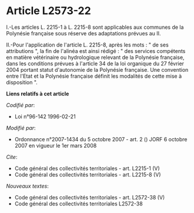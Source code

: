 # Article L2573-22

I.-Les articles L. 2215-1 à L. 2215-8 sont applicables aux communes de la Polynésie française sous réserve des adaptations
prévues au II. 

II.-Pour l'application de l'article L. 2215-8, après les mots : " de ses attributions ", la fin de l'alinéa est ainsi
rédigé : " des services compétents en matière vétérinaire ou hydrologique relevant de la Polynésie française, dans les
conditions prévues à l'article 34 de la loi organique du 27 février 2004 portant statut d'autonomie de la Polynésie
française. Une convention entre l'Etat et la Polynésie française définit les modalités de cette mise à disposition ".

**Liens relatifs à cet article**

_Codifié par_:

  - Loi n°96-142 1996-02-21

_Modifié par_:

  - Ordonnance n°2007-1434 du 5 octobre 2007 - art. 2 () JORF 6 octobre 2007 en vigueur le 1er mars 2008

_Cite_:

  - Code général des collectivités territoriales - art. L2215-1 (V)
  - Code général des collectivités territoriales - art. L2215-8 (V)

_Nouveaux textes_:

  - Code général des collectivités territoriales - art. L2572-38 (V)
  - Code général des collectivités territoriales L2572-38
